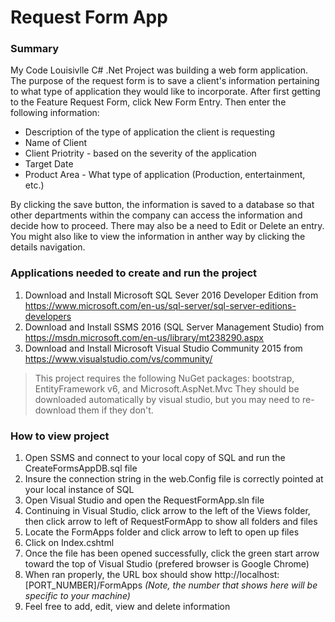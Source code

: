 # Request Form App

### Summary

My Code Louisivlle C# .Net Project was building a web form application.  The purpose of the request form is to save a client's information pertaining to what type of application they would like to incorporate.  After first getting to the Feature Request Form, click New Form Entry. Then enter the following information:

  - Description of the type of application the client is requesting
  - Name of Client
  - Client Priotrity - based on the severity of the application
  - Target Date
  - Product Area - What type of application (Production, entertainment, etc.)
  
By clicking the save button, the information is saved to a database so that other departments within the company can access the information and decide how to proceed.  There may also be a need to Edit or Delete an entry. You might also like to view the information in anther way by clicking the details navigation.

### Applications needed to create and run the project

1. Download and Install Microsoft SQL Sever 2016 Developer Edition from 
https://www.microsoft.com/en-us/sql-server/sql-server-editions-developers
2. Download and Install SSMS 2016 (SQL Server Management Studio) from 
https://msdn.microsoft.com/en-us/library/mt238290.aspx
3. Download and Install Microsoft Visual Studio Community 2015 from
https://www.visualstudio.com/vs/community/

> This project requires the following NuGet packages: bootstrap, EntityFramework v6, and Microsoft.AspNet.Mvc
They should be downloaded automatically by visual studio, but you may need to re-download them if they don't.
    
### How to view project

1.  Open SSMS and connect to your local copy of SQL and run the CreateFormsAppDB.sql file
2.  Insure the connection string in the web.Config file is correctly pointed at your local instance of SQL
2.  Open Visual Studio and open the RequestFormApp.sln file
3.  Continuing in Visual Studio, click arrow to the left of the Views folder, then click arrow to left of RequestFormApp to show all folders and files
4.  Locate the FormApps folder and click arrow to left to open up files
5.  Click on Index.cshtml
6.  Once the file has been opened successfully, click the green start arrow toward the top of Visual Studio (prefered browser is Google Chrome)
7.  When ran properly, the URL box should show http://localhost:[PORT_NUMBER]/FormApps _(Note, the number that shows here will be specific to your machine)_
8.  Feel free to add, edit, view and delete information
